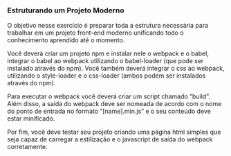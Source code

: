 ### Estruturando um Projeto Moderno

O objetivo nesse exercício é preparar toda a estrutura necessária para trabalhar em um projeto front-end moderno unificando todo o conhecimento aprendido até o momento.

Você deverá criar um projeto npm e instalar nele o webpack e o babel, integrar o babel ao webpack utilizando o babel-loader (que pode ser instalado através do npm). Você também deverá integrar o css ao webpack, utilizando o style-loader e o css-loader (ambos podem ser instalados através do npm).

Para executar o webpack você deverá criar um script chamado “build”. Além disso, a saída do webpack deve ser nomeada de acordo com o nome do ponto de entrada no formato “[name].min.js” e o seu conteúdo deve estar minificado.

Por fim, você deve testar seu projeto criando uma página html simples que seja capaz de carregar a estilização e o javascript de saída do webpack corretamente.